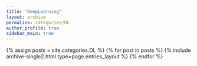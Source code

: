 ```yaml
---
title: "DeepLearning"
layout: archive
permalink: categories/DL
author_profile: true
sidebar_main: true
---
```


<!-- 여기 site.categories.카테고리이름 -->
{% assign posts = site.categories.DL %}
{% for post in posts %} {% include archive-single2.html type=page.entries_layout %} {% endfor %}